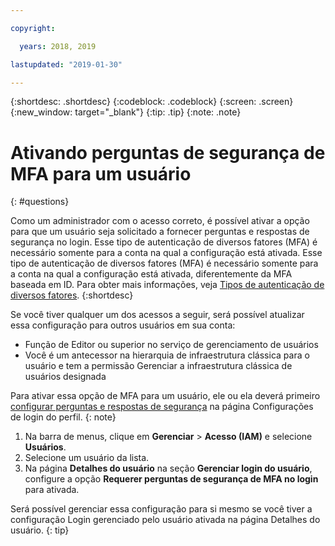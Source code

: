 ```yaml
---

copyright:

  years: 2018, 2019

lastupdated: "2019-01-30"

---
```


{:shortdesc: .shortdesc}
{:codeblock: .codeblock}
{:screen: .screen}
{:new_window: target="_blank"}
{:tip: .tip}
{:note: .note}

# Ativando perguntas de segurança de MFA para um usuário
{: #questions}

Como um administrador com o acesso correto, é possível ativar a opção para que um usuário seja solicitado a fornecer perguntas e respostas de segurança no login. Esse tipo de autenticação de diversos fatores (MFA) é necessário somente para a conta na qual a configuração está ativada. Esse tipo de autenticação de diversos fatores (MFA) é necessário somente para a conta na qual a configuração está ativada, diferentemente da MFA baseada em ID. Para obter mais informações, veja [Tipos de autenticação de diversos fatores](/docs/iam?topic=iam-types#types). 
{:shortdesc}

Se você tiver qualquer um dos acessos a seguir, será possível atualizar essa configuração para outros usuários em sua conta:

* Função de Editor ou superior no serviço de gerenciamento de usuários
* Você é um antecessor na hierarquia de infraestrutura clássica para o usuário e tem a permissão Gerenciar a infraestrutura clássica de usuários designada


Para ativar essa opção de MFA para um usuário, ele ou ela deverá primeiro [configurar perguntas e respostas de segurança](/docs/account?topic=account-security-questions#security-questions) na página Configurações de login do perfil. 
{: note}

1. Na barra de menus, clique em **Gerenciar** &gt; **Acesso (IAM)** e selecione **Usuários**.
2. Selecione um usuário da lista.
3. Na página **Detalhes do usuário** na seção **Gerenciar login do usuário**, configure a opção **Requerer perguntas de segurança de MFA no login** para ativada.

Será possível gerenciar essa configuração para si mesmo se você tiver a configuração Login gerenciado pelo usuário ativada na página Detalhes do usuário.
{: tip}
